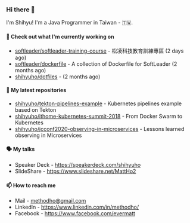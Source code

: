 ### Hi there 👋

I'm Shihyu! I'm a Java Programmer in Taiwan - 🇹🇼.

#### 👷 Check out what I'm currently working on

- [softleader/softleader-training-course](https://github.com/softleader/softleader-training-course) - 松凌科技教育訓練專區 (2 days ago)
- [softleader/dockerfile](https://github.com/softleader/dockerfile) - A collection of Dockerfile for SoftLeader (2 months ago)
- [shihyuho/dotfiles](https://github.com/shihyuho/dotfiles) -  (2 months ago)

#### 🌱 My latest repositories

- [shihyuho/tekton-pipelines-example](https://github.com/shihyuho/tekton-pipelines-example) - Kubernetes pipelines example based on Tekton
- [shihyuho/ithome-kubernetes-summit-2018](https://github.com/shihyuho/ithome-kubernetes-summit-2018) - From Docker Swarm to Kubernetes
- [shihyuho/jcconf2020-observing-in-microservices](https://github.com/shihyuho/jcconf2020-observing-in-microservices) - Lessons learned observing in Microservices

#### 🗣️ My talks

- Speaker Deck - https://speakerdeck.com/shihyuho
- SlideShare - https://www.slideshare.net/MattHo2

#### 📫 How to reach me

- Mail - methodho@gmail.com
- LinkedIn - https://www.linkedin.com/in/methodho/
- Facebook - https://www.facebook.com/evermatt


